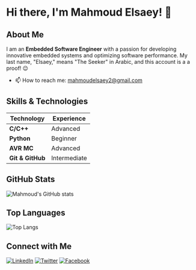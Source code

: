 # Hi there, I'm Mahmoud Elsaey! 👋

## About Me
I am an **Embedded Software Engineer** with a passion for developing innovative embedded systems and optimizing software performance. My last name, "Elsaey," means "The Seeker" in Arabic, and this account is a a proof! 😉

- 📫 How to reach me: [mahmoudelsaey2@gmail.com](mailto:mahmoudelsaey2@gmail.com)

## Skills & Technologies

| Technology        | Experience |
|-------------------|------------|
| **C/C++**         | Advanced    |
| **Python**        | Beginner    |
| **AVR MC**        | Advanced    |
| **Git & GitHub**  | Intermediate|

## GitHub Stats

![Mahmoud's GitHub stats](https://github-readme-stats.vercel.app/api?username=MahmoudELsaey&show_icons=true&theme=radical)

## Top Languages

![Top Langs](https://github-readme-stats.vercel.app/api/top-langs/?username=MahmoudELsaey&layout=compact&theme=radical)

## Connect with Me

[![LinkedIn](https://img.shields.io/badge/LinkedIn-Mahmoud%20Elsaey-blue)](https://www.linkedin.com/in/mahmoudelsaey/)
[![Twitter](https://img.shields.io/badge/Twitter-@MahmoudElsaey-blue)](https://twitter.com/Mahmoud_Elsaey2)
[![Facebook](https://img.shields.io/badge/Facebook-Mahmoud%20Elsaey-3b5998)](https://www.facebook.com/mahmoud.elsaey.3)
